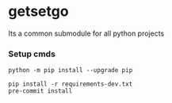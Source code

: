 # getsetgo
 Its a common submodule for all python projects

### Setup cmds
```commandline
python -m pip install --upgrade pip
```
```commandline
pip install -r requirements-dev.txt
pre-commit install
```
